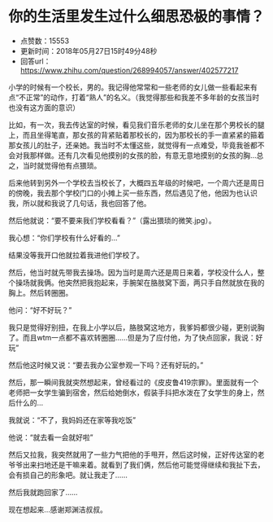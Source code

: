 # 你的生活里发生过什么细思恐极的事情？
- 点赞数：15553
- 更新时间：2018年05月27日15时49分48秒
- 回答url：https://www.zhihu.com/question/268994057/answer/402577217
<body>
 <p data-pid="8LfBsKE8">小学的时候有一个校长，男的。我记得他常常和一些老师的女儿做一些看起来有点“不正常”的动作，打着“熟人”的名义。（我觉得那些和我差不多年龄的女孩当时也没有这方面的意识）</p>
 <p data-pid="o562SqHO">比如，有一次，我去传达室的时候，看见我们音乐老师的女儿坐在那个男校长的腿上，而且坐得笔直，那女孩的背紧贴着那校长的，因为那校长的手一直紧紧的箍着那女孩儿的肚子，还亲她。我当时不太懂这些，就觉得有一点难受，毕竟我爸都不会对我那样做。还有几次看见他摸别的女孩的脸，有意无意地摸别的女孩的胸…总之，当时就觉得他有点猥琐。</p>
 <p data-pid="uDY8NLQ1">后来他转到另外一个学校去当校长了，大概四五年级的时候吧，一个周六还是周日的傍晚，我去那个学校门口的小摊上买一些东西，然后遇见了他，他因为也认识我，所以就和我说了几句话，我也回答了他。</p>
 <p data-pid="92QrN7Mc">然后他就说：“要不要来我们学校看看？”（露出猥琐的微笑.jpg）。</p>
 <p data-pid="Y6EGF3t-">我心想：“你们学校有什么好看的…”</p>
 <p data-pid="Y-UXaSkS">结果没等我开口他就拉着我进他们学校了。</p>
 <p data-pid="AiyrQ1bN">然后，他当时就先带我去操场。因为当时是周六还是周日来着，学校没什么人，整个操场就我俩。他突然把我抱起来，手腕架在胳肢窝下面，两只手自然就放在我的胸上。然后转圈圈。</p>
 <p data-pid="J1F_svmB">他问：“好不好玩？”</p>
 <p data-pid="1wmo7yiq">我只是觉得好别扭，在我上小学以后，胳肢窝这地方，我爹妈都很少碰，更别说胸了。而且wtm一点都不喜欢转圈圈……但是为了应付他，为了快点回家，我说：好玩”</p>
 <p data-pid="n4EMv6oY">然后他这时候又说：“要去我办公室参观一下吗？还有好玩的。”</p>
 <p data-pid="XO7GGzr5">然后，那一瞬间我就突然想起来，曾经看过的《皮皮鲁419宗罪》。里面就有一个老师把一女学生骗到宿舍，然后给她倒水，假装手抖把水泼在了女学生的身上，然后什么的…</p>
 <p data-pid="UxVyRYrR">我就说：“不了，我妈妈还在家等我吃饭”</p>
 <p data-pid="JNVWJzcS">他说：“就去看一会就好啦”</p>
 <p data-pid="wSdtsbkR">然后又拉我，我突然就用了一些力气把他的手甩开，然后这时候，正好传达室的老爷爷出来扫地还是干嘛来着。就看到了我们俩，然后他可能觉得继续和我扯下去，会有损自己的形象吧。就让我走了……</p>
 <p data-pid="V2780YdL">然后我就跑回家了……</p>
 <p data-pid="LJ2yuvw4">现在想起来…感谢郑渊洁叔叔。</p>
 <p></p>
</body>